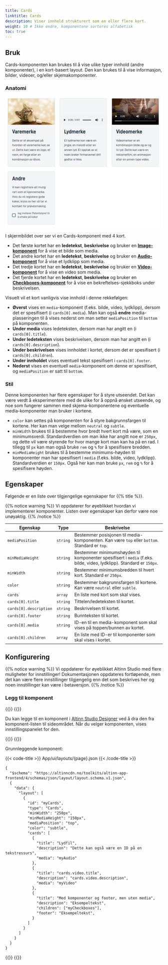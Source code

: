 ```yaml
---
title: Cards
linktitle: Cards
description: Viser innhold strukturert som en eller flere kort.
weight: 10 # Ikke endre, komponentene sorteres alfabetisk
toc: true
---
```


## Bruk

Cards-komponenten kan brukes til å vise ulike typer innhold (andre komponenter), i en kort-basert layout.
Den kan brukes til å vise informasjon, bilder, videoer, og/eller skjemakomponenter.

### Anatomi

![Cards-komponent](./CardsComponent.png)

I skjermbildet over ser vi en Cards-komponent med 4 kort.

- Det første kortet har en **ledetekst**, **beskrivelse** og bruker en [**Image-komponent**](../image) for å vise et bilde som media.
- Det andre kortet har en **ledetekst**, **beskrivelse** og bruker en [**Audio-komponent**](../audio) for å vise et lydklipp som media.
- Det tredje kortet har en **ledetekst**, **beskrivelse** og bruker en [**Video-komponent**](../video) for å vise en video som media.
- Det fjerde kortet har en **ledetekst**, **beskrivelse** og bruker en [**Checkboxes-komponent**](../checkboxes) for å vise en bekreftelses-sjekkboks under beskrivelsen.

Visuelt vil et kort vanligvis vise innhold i denne rekkefølgen:

- **Øverst** vises en `media`-komponent (f.eks. bilde, video, lydklipp), dersom det er spesifisert (i `cards[0].media`). Man kan også **endre** media-plasseringen til å vises nederst om man setter `mediaPosition` til `bottom` på komponenten.
- **Under media** vises ledeteksten, dersom man har angitt en (i `cards[0].title`).
- **Under ledeteksten** vises beskrivelsen, dersom man har angitt en (i `cards[0].description`).
- **Under beskrivelsen** vises innholdet i kortet, dersom det er spesifisert (i `cards[0].children`).
- **Under innholdet** vises eventuell tekst spesifisert i `cards[0].footer`.
- **Nederst** vises en eventuell `media`-komponent om denne er spesifisert, og `mediaPosition` er satt til `bottom`.

### Stil

Denne komponenten har flere egenskaper for å styre utseendet. Det kan være verdt å eksperimentere med de ulike
for å oppnå ønsket utseende, og noe som fungerer sammen med skjema-komponentene og eventuelle media-komponenter man
bruker i kortene.

- `color` kan settes på komponenten for å styre bakgrunnsfargen til kortene. Her kan man
  velge mellom `neutral` og `subtle`.
- `minWidth` brukes til å bestemme hvor bredt hvert kort må være, som en minimumsverdi. Standardverdien om man ikke 
  har angitt noe er `250px`, og dette vil være styrende for hvor mange kort man kan ha på en rad. I tillegg til `px`
  kan man også bruke `rem` og `%` for å spesifisere bredden.
- `minMediaHeight` brukes til å bestemme minimums-høyden til komponenter man har spesifisert i `media`
  (f.eks. bilde, video, lydklipp). Standardverdien er `150px`. Også her kan man bruke `px`, `rem` og `%` for å
  spesifisere høyden.

## Egenskaper

Følgende er en liste over tilgjengelige egenskaper for {{% title %}}.

{{% notice warning %}}
Vi oppdaterer for øyeblikket hvordan vi implementerer komponenter. Listen over egenskaper kan derfor være noe unøyaktig.
{{% /notice %}}

| **Egenskap**           | **Type** | **Beskrivelse**                                                                                                      |
|------------------------|----------|----------------------------------------------------------------------------------------------------------------------|
| `mediaPosition`        | `string` | Bestemmer posisjonen til media-komponenten. Kan være `top` eller `bottom`. Standard er `top`.                        |
| `minMediaHeight`       | `string` | Bestemmer minimumshøyden til komponenter spesifisert i `media` (f.eks. bilde, video, lydklipp). Standard er `150px`. |
| `minWidth`             | `string` | Bestemmer minimumsbredden til hvert kort. Standard er `250px`.                                                       |
| `color`                | `string` | Bestemmer bakgrunnsfargen til kortene. Kan være `neutral` eller `subtle`.                                            |
| `cards`                | `array`  | En liste med kort som skal vises.                                                                                    |
| `cards[0].title`       | `string` | Tittelen/ledeteksten til kortet.                                                                                     |
| `cards[0].description` | `string` | Beskrivelsen til kortet.                                                                                             |
| `cards[0].footer`      | `string` | Bunnteksten til kortet.                                                                                              |
| `cards[0].media`       | `string` | ID-en til en media-komponent som skal vises på toppen/bunnen av kortet.                                              |
| `cards[0].children`    | `array`  | En liste med ID-er til komponenter som skal vises i kortet.                                                          |

## Konfigurering

{{% notice warning %}}
Vi oppdaterer for øyeblikket Altinn Studio med flere muligheter for innstillinger!
 Dokumentasjonen oppdateres fortløpende, men det kan være flere innstillinger tilgjengelig enn det som beskrives her og noen innstillinger kan være i betaversjon.
{{% /notice %}}

### Legg til komponent

{{<content-version-selector classes="border-box">}}
{{<content-version-container version-label="Altinn Studio Designer">}}

Du kan legge til en komponent i [Altinn Studio Designer](/nb/altinn-studio/getting-started/) ved å dra den fra komponent-listen til sideområdet.
Når du velger komponenten, vises innstillingspanelet for den.

{{</content-version-container>}}
{{<content-version-container version-label="Kode">}}

Grunnleggende komponent:

{{< code-title >}}
App/ui/layouts/{page}.json
{{< /code-title >}}

```json{hl_lines="6-"}
{
  "$schema": "https://altinncdn.no/toolkits/altinn-app-frontend/4/schemas/json/layout/layout.schema.v1.json",
  {
    "data": {
      "layout": [
        {
          "id": "myCards",
          "type": "Cards",
          "minWidth": "250px",
          "minMediaHeight": "150px",
          "mediaPosition": "top",
          "color": "subtle",
          "cards": [
            {
              "title": "Lydfil",
              "description": "Dette kan også være en ID på en tekstressurs",
              "media": "myAudio"
            },
            {
              "title": "cards.video.title",
              "description": "cards.video.description",
              "media": "myVideo"
            },
            {
              "title": "Med komponenter og footer, men uten media",
              "description": "Eksempeltekst",
              "children": ["myCheckboxes"],
              "footer": "Eksempeltekst",
            }
          ]
        }
      ]
    }
  }
}
```

{{</content-version-container>}}
{{</content-version-selector>}}
